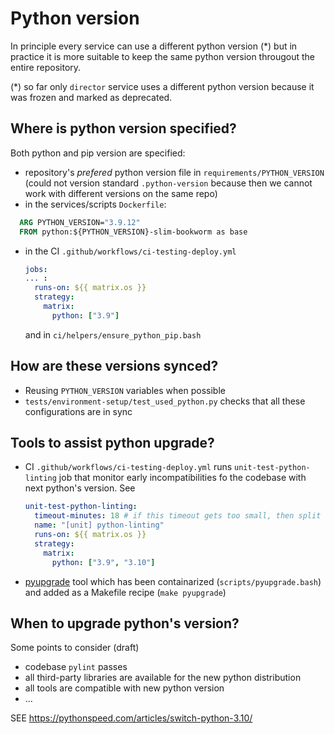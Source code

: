 # Python version

In principle every service can use a different python version (*) but in practice it is more
suitable to keep the same python version througout the entire repository.


(*) so far only ``director`` service uses a different python version because it was
frozen and marked as deprecated.

## Where is python version specified?

Both python and pip version are specified:

-  repository's *prefered* python version file in ``requirements/PYTHON_VERSION`` (could not version standard `.python-version` because then we cannot work with different versions on the same repo)
-  in the services/scripts ``Dockerfile``:
  ```Dockerfile
    ARG PYTHON_VERSION="3.9.12"
    FROM python:${PYTHON_VERSION}-slim-bookworm as base
  ```
- in the CI ``.github/workflows/ci-testing-deploy.yml``
  ```yaml
  jobs:
  ... :
    runs-on: ${{ matrix.os }}
    strategy:
      matrix:
        python: ["3.9"]
  ```
  and in ``ci/helpers/ensure_python_pip.bash``



## How are these versions synced?

- Reusing ``PYTHON_VERSION`` variables when possible
- ``tests/environment-setup/test_used_python.py`` checks that all these configurations are in sync



## Tools to assist python upgrade?

- CI ``.github/workflows/ci-testing-deploy.yml`` runs ``unit-test-python-linting`` job that monitor early incompatibilities fo the codebase with next python's version. See
  ```yaml
  unit-test-python-linting:
    timeout-minutes: 18 # if this timeout gets too small, then split the tests
    name: "[unit] python-linting"
    runs-on: ${{ matrix.os }}
    strategy:
      matrix:
        python: ["3.9", "3.10"]
  ```
- [pyupgrade](https://github.com/asottile/pyupgrade) tool which has been containarized (``scripts/pyupgrade.bash``) and added as a Makefile recipe (``make pyupgrade``)



## When to upgrade python's version?

Some points to consider (draft)

 - codebase ``pylint`` passes
 - all third-party libraries are available for the new python distribution
 - all tools are compatible with new python version
 - ...

 SEE https://pythonspeed.com/articles/switch-python-3.10/
